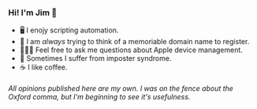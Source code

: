 ### Hi! I'm Jim 👋

<!--
![Twitter Follow](https://img.shields.io/twitter/follow/dcffntd?style=social)
-->

<!-- - 📚 I am learning Web Development from [The Odin Project](https://github.com/TheOdinProject). -->
- 🖥 I enojy scripting automation.
- 🤔 I am *always* trying to think of a memoriable domain name to register.
- 👨🏻‍🏫 Feel free to ask me questions about Apple device management.
- 🥸 Sometimes I suffer from imposter syndrome.
- ☕️ I like coffee.

###### *All opinions published here are my own. I was on the fence about the Oxford comma, but I'm beginning to see it's usefulness.*

<!--

Here are some ideas to get you started:

- 🔭 I’m currently working on ...
- 🌱 I’m currently learning ...
- 👯 I’m looking to collaborate on ...
- 🤔 I’m looking for help with ...
- 💬 Ask me about ...
- 📫 How to reach me: ...
- 😄 Pronouns: ...
- ⚡ Fun fact: ...
-->
